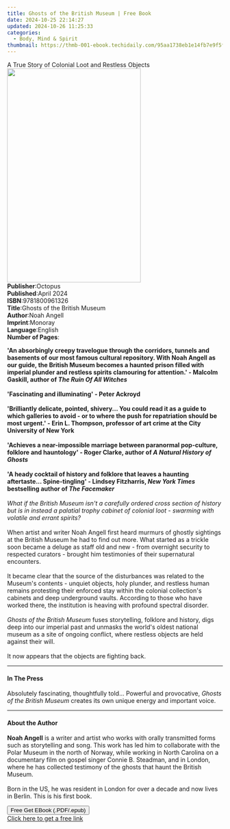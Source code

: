 ```yaml
---
title: Ghosts of the British Museum | Free Book
date: 2024-10-25 22:14:27
updated: 2024-10-26 11:25:33
categories:
  - Body, Mind & Spirit
thumbnail: https://thmb-001-ebook.techidaily.com/95aa1738eb1e14fb7e9f5fde70f066e55eafc566547222b443cf5b13569ea5e2.jpg
---
```

<main id="book-container">
  <div class="flex flex-col">
    <div class="book-brief flex-1 py-6 px-4 sm:p-6 md:py-10 md:px-8">
      <!-- brief-->
      <div class="book-brief-main">
        A True Story of Colonial Loot and Restless Objects
      </div>
    </div>
    <div
      class="book-meta-info flex-1 grid gap-4 col-start-1 col-end-3 row-start-1 sm:mb-6 sm:grid-cols-4 lg:gap-6 lg:col-start-2 lg:row-end-6 lg:row-span-6 lg:mb-0"
    >
      <div
        class="book-meta-info-left place-content-center mt-4 p-4 text-sm leading-6 col-start-2 col-span-2 dark:text-slate-400"
      >
        <img
          class="w-full h-500 object-cover rounded-lg sm:h-255 sm:col-span-2 lg:col-span-full"
          src="https://img-001-ebook.techidaily.com/a5aa5bc539050588693fc870ed39acd95757a9ba91b786250388e5028e86c9c0.jpg"
          alt=""
          width="312"
          height="500"
        />
      </div>
      <div
        class="book-meta-info-right mt-2 col-start-1 row-start-2 col-span-3 self-center"
      >
        <!-- meta data  -->
        <div class="flex flex-col px-4 md:px-8">
          <div class="flex-1">
            <strong>Publisher</strong>:<span class="px-2">Octopus</span>
          </div>
          <div class="flex-1">
            <strong>Published</strong>:<span class="px-2">April 2024</span>
          </div>
          <div class="flex-1">
            <strong>ISBN</strong>:<span class="px-2">9781800961326</span>
          </div>
          <div class="flex-1">
            <strong>Title</strong>:<span class="px-2"
              >Ghosts of the British Museum</span
            >
          </div>
          <div class="flex-1">
            <strong>Author</strong>:<span class="px-2">Noah Angell</span>
          </div>
          <div class="flex-1">
            <strong>Imprint</strong>:<span class="px-2">Monoray</span>
          </div>
          <div class="flex-1">
            <strong>Language</strong>:<span class="px-2">English</span>
          </div>
          <div class="flex-1">
            <strong>Number of Pages</strong>:<span class="px-2"></span>
          </div>
        </div>
      </div>
    </div>
    <div class="book-description flex-1 py-6 px-4 sm:p-6 md:py-10 md:px-8">
      <div class="book-description-main">
        <div accordion-content="" id="description">
          <p>
            <b
              >'An absorbingly creepy travelogue through the corridors, tunnels
              and basements of our most famous cultural repository. With Noah
              Angell as our guide, the British Museum becomes a haunted prison
              filled with imperial plunder and restless spirits clamouring for
              attention.' - Malcolm Gaskill, author of
              <i>The Ruin Of All Witches</i></b
            ><br /><b><br />'Fascinating and illuminating' - Peter Ackroyd</b
            ><br /><br /><b
              >'Brilliantly delicate, pointed, shivery... You could read it as a
              guide to which galleries to avoid - or to where the push for
              repatriation should be most urgent.' - Erin L. Thompson, professor
              of art crime at the City University of New York</b
            ><br /><br /><b
              >'Achieves a near-impossible marriage between paranormal
              pop-culture, folklore and hauntology' - Roger Clarke, author of
              <i>A Natural History of Ghosts</i></b
            ><br /><br /><b
              >'A heady cocktail of history and folklore that leaves a haunting
              aftertaste... Spine-tingling' - Lindsey Fitzharris,
              <i>New York Times</i> bestselling author of
              <i>The Facemaker</i></b
            ><br /><i
              ><br />What if the British Museum isn't a carefully ordered cross
              section of history but is in instead a palatial trophy cabinet of
              colonial loot - swarming with volatile and errant spirits?</i
            ><br /><br />When artist and writer Noah Angell first heard murmurs
            of ghostly sightings at the British Museum he had to find out more.
            What started as a trickle soon became a deluge as staff old and new
            - from overnight security to respected curators - brought him
            testimonies of their supernatural encounters.<br /><br />It became
            clear that the source of the disturbances was related to the
            Museum's contents - unquiet objects, holy plunder, and restless
            human remains protesting their enforced stay within the colonial
            collection's cabinets and deep underground vaults. According to
            those who have worked there, the institution is heaving with
            profound spectral disorder.<br /><br /><i
              >Ghosts of the British Museum </i
            >fuses storytelling, folklore and history, digs deep into our
            imperial past and unmasks the world's oldest national museum as a
            site of ongoing conflict, where restless objects are held against
            their will.<br /><br />It now appears that the objects are fighting
            back.
          </p>
        </div>
        <div class="accordion-fader"></div>
      </div>
    </div>
    <div class="book-excerpts flex-1 py-6 px-4 sm:p-6 md:py-10 md:px-8">
      <!-- excerpts-->
      <div class="book-excerpts-main">
        <hr />
        <h4 class="placeholder placeholder-heading">
          <span>In The Press</span>
        </h4>
        <p>
          Absolutely fascinating, thoughtfully told... Powerful and provocative,
          <i>Ghosts of the British Museum </i>creates its own unique energy and
          important voice.
        </p>
      </div>
    </div>
    <div class="book-about-author flex-1 py-6 px-4 sm:p-6 md:py-10 md:px-8">
      <!-- about author-->
      <div class="book-main-author-main">
        <hr />
        <h4 class="placeholder placeholder-heading">
          <span>About the Author</span>
        </h4>
        <p></p>
        <p>
          <b>Noah Angell</b> is a writer and artist who works with orally
          transmitted forms such as storytelling and song. This work has led him
          to collaborate with the Polar Museum in the north of Norway, while
          working in North Carolina on a documentary film on gospel singer
          Connie B. Steadman, and in London, where he has collected testimony of
          the ghosts that haunt the British Museum.<br /><br />Born in the US,
          he was resident in London for over a decade and now lives in Berlin.
          This is his first book.
        </p>
        <p></p>
      </div>
    </div>
    <div class="book-free-get flex-1 py-6 px-4 sm:p-6 md:py-10 md:px-8">
      <button
        id="btn-free-get"
        class="bg-blue-500 hover:bg-blue-700 text-white font-bold py-2 px-4 rounded"
      >
        Free Get EBook (.PDF/.epub)
      </button>
      <div id="countdown-display" class="px-2 text-lg mt-2"></div>
      <a
        id="free-link"
        class="hidden bg-blue-500 hover:bg-blue-700 text-white font-bold py-2 px-4 rounded"
        href="https://www.ebooks.com/en-us/book/211354952/ghosts-of-the-british-museum/noah-angell/"
        target="_blank"
        >Click here to get a free link</a
      >
    </div>
    <script>
      let countdownTime = 0;
      let countdownInterval = null;
      document
        .getElementById('btn-free-get')
        .addEventListener('click', startCountdown);
      function startCountdown() {
        countdownTime = new Date().getTime() + 60000 * 3;
        countdownInterval = setInterval(updateCountdown, 1000);
        document.getElementById('btn-free-get').disabled = true;
        document
          .getElementById('btn-free-get')
          .classList.add('bg-gray-500', 'cursor-not-allowed');
      }
      function updateCountdown() {
        let currentTime = new Date().getTime();
        let timeLeft = countdownTime - currentTime;
        let secondsLeft = Math.floor(timeLeft / 1000);
        document.getElementById('countdown-display').innerHTML =
          `Remaining time: ${secondsLeft} seconds.`;
        if (secondsLeft <= 0) {
          clearInterval(countdownInterval);
          document.getElementById('btn-free-get').classList.add('hidden');
          document.getElementById('free-link').classList.remove('hidden');
          document.getElementById('countdown-display').innerHTML = '';
        }
      }
    </script>
  </div>
</main>
